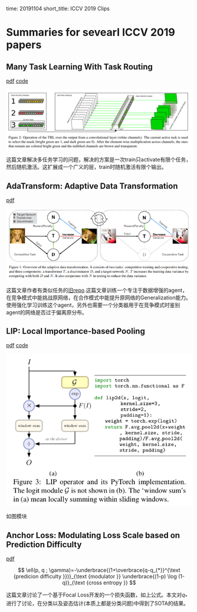 time: 20191104
short_title: ICCV 2019 Clips

# Summaries for sevearl ICCV 2019 papers

## Many Task Learning With Task Routing

[pdf](https://arxiv.org/abs/1903.12117) [code](https://github.com/gstrezoski/TaskRouting)

![image](res/Task_Routing.png)

这篇文章解决多任务学习的问题，解决的方案是一次train只activate有限个任务，然后随机激活。这扩展成一个广义的层，train时随机激活有限个输出。

## AdaTransform: Adaptive Data Transformation

[pdf](http://openaccess.thecvf.com/content_ICCV_2019/papers/Tang_AdaTransform_Adaptive_Data_Transformation_ICCV_2019_paper.pdf)

![image](res/AdaTransform_bigpic.png)

这篇文章作者有类似任务的[旧repo](https://github.com/zhiqiangdon/pose-adv-aug).这篇文章训练一个专注于数据增强的agent，在竞争模式中能挑战原网络，在合作模式中能提升原网络的Generalization能力。使用强化学习训练这个agent，另外也需要一个分类器用于在竞争模式时鉴别agent的网络是否过于偏离原分布。

## LIP: Local Importance-based Pooling
[pdf](http://openaccess.thecvf.com/content_ICCV_2019/papers/Gao_LIP_Local_Importance-Based_Pooling_ICCV_2019_paper.pdf) [code](https://github.com/sebgao/LIP)

![image](res/LIP.png)

如图模块

## Anchor Loss: Modulating Loss Scale based on Prediction Difficulty
[pdf](http://openaccess.thecvf.com/content_ICCV_2019/papers/Ryou_Anchor_Loss_Modulating_Loss_Scale_Based_on_Prediction_Difficulty_ICCV_2019_paper.pdf)

$$
\ell(p, q ; \gamma)=-\underbrace{(1+\overbrace{q-q_{*}}^{\text {predicion difficulty }})}_{\text {modulator }} \underbrace{(1-p) \log (1-q)}_{\text {cross entropy }}
$$

这篇文章讨论了一个基于Focal Loss开发的一个损失函数，如上公式。本文对$q_*$进行了讨论，在分类以及姿态估计(本质上都是分类问题)中得到了SOTA的结果。


